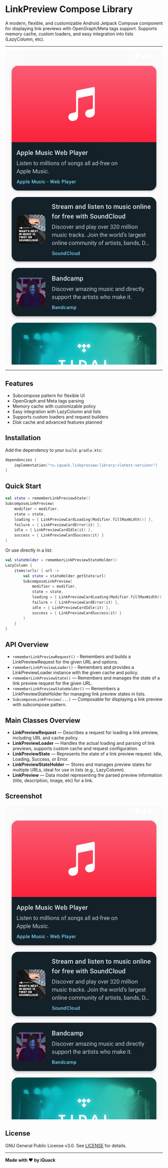 # LinkPreview Compose Library

A modern, flexible, and customizable Android Jetpack Compose component for displaying link previews with OpenGraph/Meta tags support. Supports memory cache, custom loaders, and easy integration into lists (LazyColumn, etc).

---

![LinkPreviewCard Example](docs/screenshot.png)

---

## Features
- Subcompose pattern for flexible UI
- OpenGraph and Meta tags parsing
- Memory cache with customizable policy
- Easy integration with LazyColumn and lists
- Supports custom loaders and request builders
- Disk cache and advanced features planned

## Installation

Add the dependency to your `build.gradle.kts`:

```kotlin
dependencies {
    implementation("ru.iquack.linkpreview:library:<latest-version>")
}
```

## Quick Start

```kotlin
val state = rememberLinkPreviewState()
SubcomposeLinkPreview(
    modifier = modifier,
    state = state,
    loading = { LinkPreviewCardLoading(Modifier.fillMaxWidth()) },
    failure = { LinkPreviewCardError(it) },
    idle = { LinkPreviewCardIdle(it) },
    success = { LinkPreviewCardSuccess(it) }
)
```

Or use directly in a list:

```kotlin
val stateHolder = rememberLinkPreviewStateHolder()
LazyColumn {
    items(urls) { url ->
        val state = stateHolder.getState(url)
        SubcomposeLinkPreview(
            modifier = modifier,
            state = state,
            loading = { LinkPreviewCardLoading(Modifier.fillMaxWidth()) },
            failure = { LinkPreviewCardError(it) },
            idle = { LinkPreviewCardIdle(it) },
            success = { LinkPreviewCardSuccess(it) }
        )
    }
}
```

## API Overview

- `rememberLinkPreviewRequest()` - Remembers and builds a LinkPreviewRequest for the given URL and options.
- `rememberLinkPreviewLoader()` - Remembers and provides a LinkPreviewLoader instance with the given cache and policy.
- `rememberLinkPreviewState()` — Remembers and manages the state of a link preview request for the given URL.
- `rememberLinkPreviewStateHolder()` — Remembers a LinkPreviewStateHolder for managing link preview states in lists.
- `SubcomposeLinkPreview(...)` — Composable for displaying a link preview with subcompose pattern.

## Main Classes Overview

- **LinkPreviewRequest** — Describes a request for loading a link preview, including URL and cache policy.
- **LinkPreviewLoader** — Handles the actual loading and parsing of link previews, supports custom cache and request configuration.
- **LinkPreviewState** — Represents the state of a link preview request: Idle, Loading, Success, or Error.
- **LinkPreviewStateHolder** — Stores and manages preview states for multiple URLs, ideal for use in lists (e.g., LazyColumn).
- **LinkPreview** — Data model representing the parsed preview information (title, description, image, etc) for a link.

## Screenshot

![LinkPreviewCard Screenshot](docs/screenshot.png)

## License

GNU General Public License v3.0. See [LICENSE](LICENSE) for details.

---

**Made with ❤️ by iQuack**
